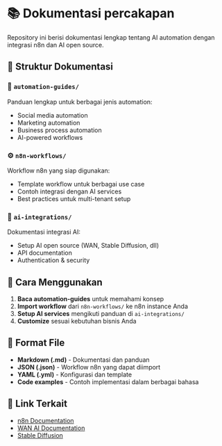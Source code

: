 # 📚 Dokumentasi percakapan

Repository ini berisi dokumentasi lengkap tentang AI automation dengan integrasi n8n dan AI open source.

## 📁 Struktur Dokumentasi

### 🤖 `automation-guides/`
Panduan lengkap untuk berbagai jenis automation:
- Social media automation
- Marketing automation  
- Business process automation
- AI-powered workflows

### ⚙️ `n8n-workflows/`
Workflow n8n yang siap digunakan:
- Template workflow untuk berbagai use case
- Contoh integrasi dengan AI services
- Best practices untuk multi-tenant setup

### 🧠 `ai-integrations/`
Dokumentasi integrasi AI:
- Setup AI open source (WAN, Stable Diffusion, dll)
- API documentation
- Authentication & security

## 🚀 Cara Menggunakan

1. **Baca automation-guides** untuk memahami konsep
2. **Import workflow** dari `n8n-workflows/` ke n8n instance Anda
3. **Setup AI services** mengikuti panduan di `ai-integrations/`
4. **Customize** sesuai kebutuhan bisnis Anda

## 📝 Format File

- **Markdown (.md)** - Dokumentasi dan panduan
- **JSON (.json)** - Workflow n8n yang dapat diimport
- **YAML (.yml)** - Konfigurasi dan template
- **Code examples** - Contoh implementasi dalam berbagai bahasa

## 🔗 Link Terkait

- [n8n Documentation](https://docs.n8n.io/)
- [WAN AI Documentation](https://docs.wan.ai/)
- [Stable Diffusion](https://github.com/CompVis/stable-diffusion)
